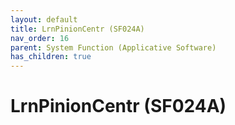 ```yaml
---
layout: default
title: LrnPinionCentr (SF024A)
nav_order: 16
parent: System Function (Applicative Software)
has_children: true
---
```

# LrnPinionCentr (SF024A)

